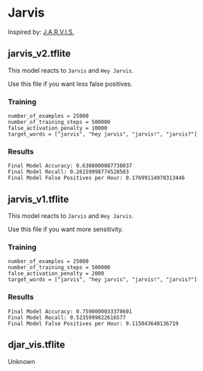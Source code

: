 # Jarvis

Inspired by: [J.A.R.V.I.S.](https://en.wikipedia.org/wiki/J.A.R.V.I.S.)

## jarvis_v2.tflite

This model reacts to `Jarvis` and `Hey Jarvis`.

Use this file if you want less false positives.

### Training

```
number_of_examples = 25000
number_of_training_steps = 500000
false_activation_penalty = 10000
target_words = ["jarvis", "hey jarvis", "jarvis!", "jarvis?"]
```

### Results

```
Final Model Accuracy: 0.6308000087738037
Final Model Recall: 0.26159998774528503
Final Model False Positives per Hour: 0.17699114978313446
```

## jarvis_v1.tflite

This model reacts to `Jarvis` and `Hey Jarvis`.

Use this file if you want more sensitivity.

### Training

```
number_of_examples = 25000
number_of_training_steps = 500000
false_activation_penalty = 2000
target_words = ["jarvis", "hey jarvis", "jarvis!", "jarvis?"]
```

### Results

```
Final Model Accuracy: 0.7590000033378601
Final Model Recall: 0.5235999822616577
Final Model False Positives per Hour: 9.115043640136719
```

## djar_vis.tflite

Unknown
